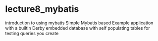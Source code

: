 # lecture8_mybatis
introduction  to using mybatis
Simple Mybatis based Example application 
with a builtin Derby embedded database with self populating tables for testing queries you create 
